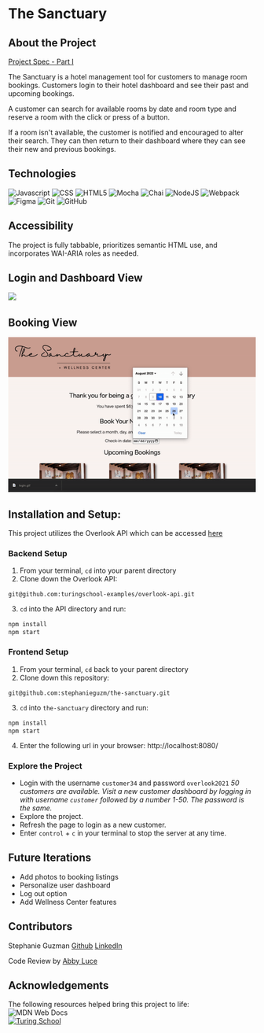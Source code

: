 # The Sanctuary

## About the Project
[Project Spec - Part I](https://frontend.turing.edu/projects/overlook.html)

The Sanctuary is a hotel management tool for customers to manage room bookings. Customers login to their hotel dashboard and see their past and upcoming bookings. 

A customer can search for available rooms by date and room type and reserve a room with the click or press of a button. 

If a room isn't available, the customer is notified and encouraged to alter their search. They can then return to their dashboard where they can see their new and previous bookings.

## Technologies
![Javascript](https://img.shields.io/badge/JavaScript-323330?style=for-the-badge&logo=javascript&logoColor=F7DF1E) 
![CSS](https://img.shields.io/badge/CSS3-1572B6?style=for-the-badge&logo=css3&logoColor=white) 
![HTML5](https://img.shields.io/badge/html5-%23E34F26.svg?style=for-the-badge&logo=html5&logoColor=white)
![Mocha](https://img.shields.io/badge/-mocha-%238D6748?style=for-the-badge&logo=mocha&logoColor=white)
![Chai](https://img.shields.io/badge/Chai-A30701?style=for-the-badge&logo=chai&logoColor=white")
![NodeJS](https://img.shields.io/badge/node.js-6DA55F?style=for-the-badge&logo=node.js&logoColor=white)
![Webpack](https://img.shields.io/badge/webpack-%238DD6F9.svg?style=for-the-badge&logo=webpack&logoColor=black) 
![Figma](https://img.shields.io/badge/figma-%23F24E1E.svg?style=for-the-badge&logo=figma&logoColor=white)
![Git](https://img.shields.io/badge/git-%23F05033.svg?style=for-the-badge&logo=git&logoColor=white)
![GitHub](https://img.shields.io/badge/github-%23121011.svg?style=for-the-badge&logo=github&logoColor=white)

## Accessibility
The project is fully tabbable, prioritizes semantic HTML use, and incorporates WAI-ARIA roles as needed.

## Login and Dashboard View
![](https://github.com/stephanieguzm/the-sanctuary/blob/main/login.gif)

## Booking View
![](https://github.com/stephanieguzm/the-sanctuary/blob/main/reserve-room.gif)

## Installation and Setup: 

This project utilizes the Overlook API which can be accessed [here](https://github.com/turingschool-examples/overlook-api)

### Backend Setup

1. From your terminal, `cd` into your parent directory 
2. Clone down the Overlook API:
  ```
  git@github.com:turingschool-examples/overlook-api.git
  ```
3. `cd` into the API directory and run:
  ```
  npm install
  npm start
  ```

### Frontend Setup

1. From your terminal, `cd` back to your parent directory
2. Clone down this repository:
  ```
  git@github.com:stephanieguzm/the-sanctuary.git
  ```
3. `cd` into `the-sanctuary` directory and run:
  ```
  npm install
  npm start
  ```
4. Enter the following url in your browser: http://localhost:8080/

### Explore the Project

- Login with the username `customer34` and password `overlook2021`
   _50 customers are available. Visit a new customer dashboard by logging in with username `customer` followed by a number 1-50. The password is the same._
- Explore the project.
-  Refresh the page to login as a new customer.
- Enter `control` + `c` in your terminal to stop the server at any time.

## Future Iterations

- Add photos to booking listings
- Personalize user dashboard
- Log out option
- Add Wellness Center features

## Contributors

Stephanie Guzman 
[Github](https://github.com/stephanieguzm)
[LinkedIn](https://www.linkedin.com/in/stephanie-guzman-sdsw/)

Code Review by [Abby Luce](https://github.com/abbyluce)

## Acknowledgements

The following resources helped bring this project to life:<br>
![MDN Web Docs](https://img.shields.io/badge/MDN_Web_Docs-black?style=for-the-badge&logo=mdnwebdocs&logoColor=white) <br>
[![Turing School](https://img.shields.io/badge/Turing_School-030303?style=for-the-badge)](https://turing.edu/)
